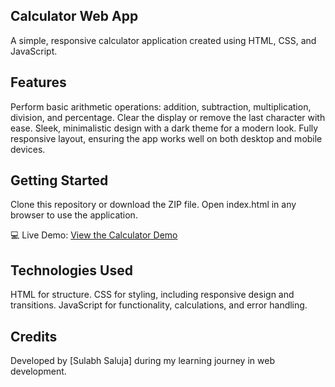 ## Calculator Web App
A simple, responsive calculator application created using HTML, CSS, and JavaScript.

## Features
Perform basic arithmetic operations: addition, subtraction, multiplication, division, and percentage.
Clear the display or remove the last character with ease.
Sleek, minimalistic design with a dark theme for a modern look.
Fully responsive layout, ensuring the app works well on both desktop and mobile devices.


## Getting Started
Clone this repository or download the ZIP file.
Open index.html in any browser to use the application.

💻 Live Demo: [View the Calculator Demo](https://sulabhsaluja.github.io/Calculator/calculator.html)

## Technologies Used
HTML for structure.
CSS for styling, including responsive design and transitions.
JavaScript for functionality, calculations, and error handling.


## Credits
Developed by [Sulabh Saluja] during my learning journey in web development.
